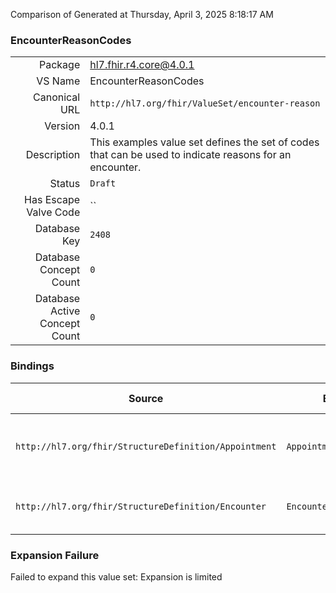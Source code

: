 Comparison of 
Generated at Thursday, April 3, 2025 8:18:17 AM

### EncounterReasonCodes

|      |     |
| ---: | --- |
| Package | hl7.fhir.r4.core@4.0.1 |
| VS Name | EncounterReasonCodes |
| Canonical URL | `http://hl7.org/fhir/ValueSet/encounter-reason` |
| Version | 4.0.1 |
| Description | This examples value set defines the set of codes that can be used to indicate reasons for an encounter. |
| Status | `Draft` |
| Has Escape Valve Code | `` |
| Database Key | `2408` |
| Database Concept Count | `0` |
| Database Active Concept Count | `0` |
### Bindings

| Source | Element | Binding | Strength | Element Short |
| ------ | ------- | ------- | -------- | ------------- |
| `http://hl7.org/fhir/StructureDefinition/Appointment` | `Appointment.reasonCode` | `http://hl7.org/fhir/ValueSet/encounter-reason` | `Preferred` | Coded reason this appointment is scheduled |
| `http://hl7.org/fhir/StructureDefinition/Encounter` | `Encounter.reasonCode` | `http://hl7.org/fhir/ValueSet/encounter-reason` | `Preferred` | Coded reason the encounter takes place |

### Expansion Failure

Failed to expand this value set: Expansion is limited
